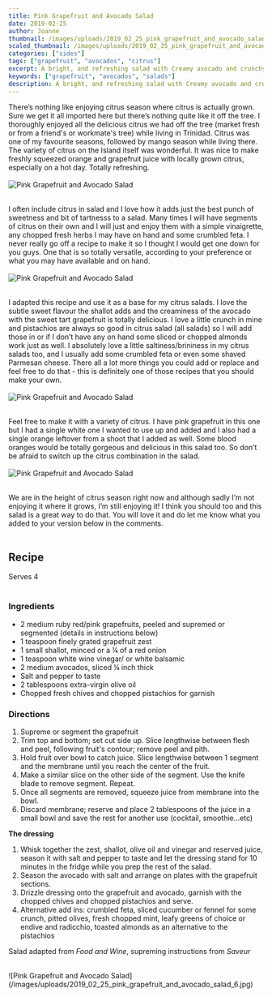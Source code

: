 ```yaml
---
title: Pink Grapefruit and Avocado Salad
date: 2019-02-25
author: Joanne
thumbnail: /images/uploads/2019_02_25_pink_grapefruit_and_avocado_salad_1.jpg
scaled_thumbnail: /images/uploads/2019_02_25_pink_grapefruit_and_avocado_salad_0.jpg
categories: ["sides"]
tags: ["grapefruit", "avocados", "citrus"]
excerpt: A bright, and refreshing salad with Creamy avocado and crunchy pistachios 
keywords: ["grapefruit", "avocados", "salads"]
description: A bright, and refreshing salad with Creamy avocado and crunchy pistachios 
---
```


There’s nothing like enjoying citrus season where citrus is actually grown. Sure we get it all imported here but there’s nothing quite like it off the tree. I thoroughly enjoyed all the delicious citrus we had off the tree (market fresh or from a friend's or workmate's tree) while living in Trinidad. Citrus was one of my favourite seasons, followed by mango season while living there. The variety of citrus on the Island itself was wonderful. It was nice to make freshly squeezed orange and grapefruit juice with locally grown citrus, especially on a hot day. Totally refreshing.
</br>
</br>
![Pink Grapefruit and Avocado Salad](/images/uploads/2019_02_25_pink_grapefruit_and_avocado_salad_2.jpg) 
</br>
</br>

I often include citrus in salad and I love how it adds just the best punch of sweetness and bit of tartnesss to a salad.  Many times I will have segments of citrus on their own and I will just and enjoy them with a simple vinaigrette, any chopped fresh herbs I may have on hand and some crumbled feta. I never really go off a recipe to make it so I thought I would get one down for you guys. One that is so totally versatile, according to your preference or what you may have available and on hand.
</br>
</br>
![Pink Grapefruit and Avocado Salad](/images/uploads/2019_02_25_pink_grapefruit_and_avocado_salad_3.jpg) 
</br>
</br>

I adapted this recipe and use it as a base for my citrus salads. I love the subtle sweet flavour the shallot adds and the creaminess of the avocado with the sweet tart grapefruit is totally delicious. I love a little crunch in mine and pistachios are always so good in citrus salad (all salads) so I will add those in or if I don’t have any on hand some sliced or chopped almonds work just as well. I absolutely love a little saltiness/brininess in my citrus salads too, and I usually add some crumbled feta or even some shaved Parmesan cheese. There all a lot more things you could add or replace and feel free to do that - this is definitely one of those recipes that you should make your own.
</br>
</br>
![Pink Grapefruit and Avocado Salad](/images/uploads/2019_02_25_pink_grapefruit_and_avocado_salad_4.jpg) 
</br>
</br>

Feel free to make it with a variety of citrus. I have pink grapefruit in this one but I had a single white one I wanted to use up and added and I also had a single orange leftover from a shoot that I added as well. Some blood oranges would be totally gorgeous and delicious in this salad too. So don’t be afraid to switch up the citrus combination in the salad.
</br>
</br>
![Pink Grapefruit and Avocado Salad](/images/uploads/2019_02_25_pink_grapefruit_and_avocado_salad_5.jpg) 
</br>
</br>

We are in the height of citrus season right now and although sadly I’m not enjoying it where it grows, I’m still enjoying it! I think you should too and this salad is a great way to do that. You will love it and do let me know what you added to your version below in the comments.
</br>
</br>

## Recipe
Serves 4
</br>
</br>

### Ingredients

* <span itemprop="ingredients">2 medium ruby red/pink grapefruits, peeled and supremed or segmented (details in instructions below) </span>
* <span itemprop="ingredients">1 teaspoon finely grated grapefruit zest </span>
* <span itemprop="ingredients">1 small shallot, minced or a &frac14; of a red onion </span>
* <span itemprop="ingredients">1 teaspoon white wine vinegar/ or white balsamic </span>
* <span itemprop="ingredients">2 medium avocados, sliced &frac14; inch thick </span>
* <span itemprop="ingredients">Salt and pepper to taste </span>
* <span itemprop="ingredients">2 tablespoons extra-virgin olive oil</span>
* <span itemprop="ingredients">Chopped fresh chives and chopped pistachios for garnish</span>

### Directions

1. Supreme or segment the grapefruit 
2. Trim top and bottom; set cut side up. Slice lengthwise between flesh and peel, following fruit's contour; remove peel and pith.
3. Hold fruit over bowl to catch juice. Slice lengthwise between 1 segment and the membrane until you reach the center of the fruit.
4. Make a similar slice on the other side of the segment. Use the knife blade to remove segment. Repeat.
5. Once all segments are removed, squeeze juice from membrane into the bowl. 
6. Discard membrane; reserve and place 2 tablespoons of the juice in a small bowl and save the rest for another use (cocktail, smoothie...etc) 

__The dressing__

1. Whisk together the zest, shallot, olive oil and vinegar and reserved juice, season it with salt and pepper to taste and let the dressing stand for 10 minutes in the fridge while you prep the rest of the salad. 
2. Season the avocado with salt and arrange on plates with the grapefruit sections. 
3. Drizzle dressing onto the grapefruit and avocado, garnish with the chopped chives and chopped pistachios and serve.
4. Alternative add ins: crumbled feta, sliced cucumber or fennel for some crunch, pitted olives, fresh chopped mint, leafy greens of choice or endive and radicchio, toasted almonds as an alternative to the pistachios 

Salad adapted from _Food and Wine_, supreming instructions from _Saveur_

</br>
![Pink Grapefruit and Avocado Salad](/images/uploads/2019_02_25_pink_grapefruit_and_avocado_salad_6.jpg)
